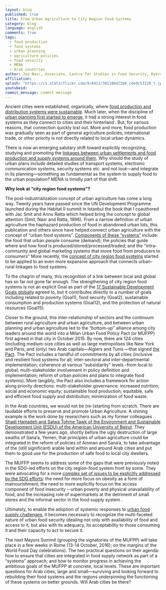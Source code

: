 ```yaml
---
layout: blog
published: true
title: From Urban Agriculture to City Region Food Systems
category: blog
language: english
comments: true
tags: 
  - food production
  - food systems
  - urban planning
  - agriculture policies
  - food security
  - MENA
  - Arab countries
author: Joe Nasr, Associate, Centre for Studies in Food Security, Ryerson University, Toronto, Canada
affiliation: 
splash: "https://c1.staticflickr.com/9/8413/30118642266_cde9c53220_t.jpg"
youtubeid: 
commit_message: commit message
---
```

Ancient cities were established, organically, where [food production and distribution systems were sustainable](http://habitat.aq.upm.es/boletin/n21/almum). Much later, when the discipline of [urban planning first started to emerge](https://archive.org/details/gardencitiestom00howagoog), it had a strong interest in food systems as they connect to cities and their hinterland . But, for various reasons, that connection quickly lost out.  More and more, food production was gradually seen as part of general agriculture policies, international trade, or other priority is not directly related to local urban dynamics.

There is now an emerging salutary shift toward explicitly recognizing, studying and promoting the [linkages between urban settlements and food production and supply systems around them](http://www.fao.org/fileadmin/templates/agphome/documents/horticulture/crfs/foodurbanized.pdf).  Why should the study of urban plans include detailed studies of transport systems, electronic communication systems, security systems etc. and not look—and integrate in its planning—something as fundamental as the system to supply food to the urban population? MENA is timidly part of that shift.


**Why look at “city region food systems”?** 

The post-industrialization concept of urban agriculture has come a long way.  Twenty years have passed since the UN Development Programme launched during the Habitat II summit in Istanbul the book that I coauthored with Jac Smit and Annu Ratta which helped bring the concept to global attention (Smit, Nasr and Ratta, 1996).  From a narrow definition of urban agriculture the haphazard production of food in abandoned urban lots, this publication and others since have helped connect urban agriculture with the concept of “urban food systems”.  [Components of these “systems”](http://www.jacsmit.com/book.html.)  include: the food that urban people consume (demand); the policies that guide where and how food is produced/stored/processed/traded; and the “intra-community and global marketing systems that move food from producers to consumers” More recently, the [concept of city region food systems](http://cityregionfoodsystems.org/) started to be applied to an even more expansive approach that connects urban-rural linkages to food systems.

To the chagrin of many, this recognition of a link between local and global has so far not gone far enough.  The strengthening of city region food systems is not an explicit Goal as part of the [17 Sustainable Development Goals globally](https://sustainabledevelopment.un.org/content/documents/5764Urban%20Agriculture.pdf) agreed to, but it contributes directly to a number of goals including related to poverty (Goal1), food security (Goal2), sustainable consumption and production systems (Goal12), and the protection of natural resources (Goal15). 

Closer to the ground, this inter-relationship of sectors and the continuum between rural agriculture and urban agriculture, and between urban planning and urban agriculture led to the “bottom-up” alliance among city leaders around the world into a Milan Urban Food Policy Pact (or MUFPP) first agreed in that city in October 2015.  By now, there are 124 cities (including medium-size cities as well as large metropolises like New York and Paris, and (only) two Arab capitals—Algiers and Tunis —that signed [the Pact](http://www.milanurbanfoodpolicypact.org/).  The Pact includes a handful of commitments by all cities (inclusive and resilient food systems for all; inter-sectoral and inter-departmental implementation; coherence at various “subsidiarity” levels –from local to global; multi-stakeholder involvement in policy definition and implementation; reform of urban policies and plans to integrate food systems).  More tangibly, the Pact also includes a framework for action along priority directions: multi-stakeholder governance; increased nutrition; social and economic equity; sustainable food production; equitable, safe and efficient food supply and distribution; minimization of food waste.

In the Arab countries, we would not be (re-)starting from scratch.  There are laudable efforts to preserve and promote Urban Agriculture.  A shining example is the work done by researchers such as my former colleagues [Shadi Hamadeh and Salwa Tohme Tawk of the Environment and Sustainable Development Unit (ESDU) of the American University of Beirut](http://www.afedonline.org/Report2014/E/p102-129%20chp4eng.pdf).  They demonstrated a few years ago, shortly before the ugly destruction of large swaths of Sana’a, Yemen, that principles of urban agriculture could be integrated in the reform of policies of Amman and Sana’a, to take advantage of the (still significant) arable land within and around Arab cities and put them to good use for the production of safe food to local city dwellers.

The MUFFP seems to address some of the gaps that were previously noted in the SDG-led efforts on the city region-food system front by some.  They were advocating for a more [complex set of issues to be explicitly addressed by the SDG efforts](https://consumingurbanpoverty.wordpress.com/2016/05/): the need for more focus on obesity as a form of malnourishment; the need to more explicitly focus on the access component of food insecurity --urban poverty and physical unavailability of food, and the increasing role of supermarkets at the detriment of small stores and the informal sector in the food supply system .

Ultimately, to enable the adoption of systemic responses to [urban food supply challenges](http://www.ryerson.ca/foodsecurity/our-approach.html), it becomes necessary to recognize the multi-faceted nature of urban food security (dealing not only with availability of food and access to it, but also with its adequacy, its acceptability to those consuming it and their capacity to act to secure it.

The next Mayors Summit (grouping the signatories of the MUFPP) will take place in a few weeks in Rome (13-14 October, 2016); on the margins of the World Food Day celebrations).  The two practical questions on their agenda: how to ensure that cities are integrated in food supply network as part of a “systems” approach; and how to monitor progress in achieving the ambitious goals of the MUFPP at concrete, local levels.  These are important questions for Arab cities, large and small—surviving and looking forward to rebuilding their food systems and the regions underpinning the functioning of these systems on better grounds.  Will Arab cities be there?